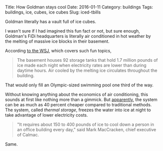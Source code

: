 Title: How Goldman stays cool
Date: 2016-01-11
Category: buildings
Tags: buildings, ice, cubes, ice cubes
Slug: iced-tbills

Goldman literally has a vault full of ice cubes.

I wasn't sure if I had imagined this fun fact or not, but sure enough, Goldman's FiDi
headquarters is literally air conditioned in hot weather by the melting of massive ice
blocks in their basement.

According [to the
WSJ](http://www.wsj.com/articles/SB10001424052702303828304575180581255747658), which covers
such fun topics,

> The basement houses 92 storage tanks that hold 1.7 million pounds of ice made each night
when electricity rates are lower than during daytime hours. Air cooled by the melting ice
circulates throughout the building.

That would only fill an Olympic-sized swimming pool one third of the way.

Without knowing anything about the economics of air conditioning, this sounds at first like
nothing more than a gimmick. But
[apparently](http://money.cnn.com/2013/07/30/news/companies/new-york-ice-cooling/),
the system can be as much as 40 percent cheaper compared to traditional methods. The system,
called *thermal storage*, freezes the water into ice at night to take advantage of lower
electricity costs.

>"It requires about 150 to 400 pounds of ice to cool down a person in an office building
every day," said Mark MacCracken, chief executive of Calmac.

Same.
